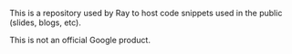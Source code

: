 This is a repository used by Ray to host code snippets used in the public (slides, blogs, etc).

This is not an official Google product.
